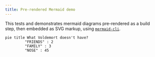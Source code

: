 ```yaml
---
title: Pre-rendered Mermaid demo
---
```


This tests and demonstrates mermaid diagrams pre-rendered as a build step, then embedded as SVG markup, using [`mermaid-cli`](https://github.com/mermaid-js/mermaid-cli).

```mermaid
pie title What Voldemort doesn't have?
         "FRIENDS" : 2
         "FAMILY" : 3
         "NOSE" : 45
```